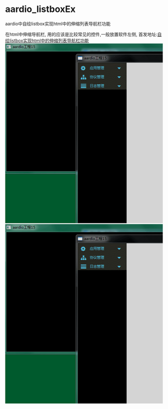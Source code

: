 # aardio_listboxEx
aardio中自绘listbox实现html中的伸缩列表导航栏功能

在html中伸缩导航栏, 用的应该是比较常见的控件,一般放置软件左侧, 
首发地址:[自绘listbox实现html中的伸缩列表导航栏功能](https://www.htmlayout.cn/t/464#Post1301)  
![Image](https://github.com/popde/aardio_listboxEx/blob/main/GIF.gif)
![Image](https://github.com/popde/aardio_listboxEx/blob/main/GIF2.gif)
